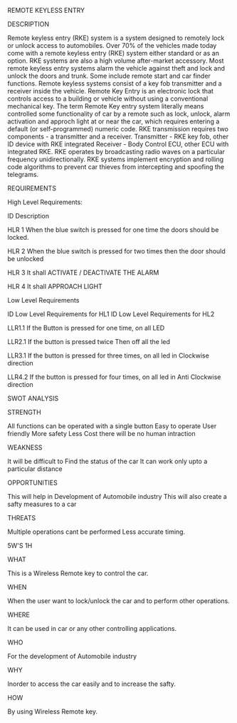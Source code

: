 REMOTE KEYLESS ENTRY

DESCRIPTION

Remote keyless entry (RKE) system is a system designed to remotely lock or unlock access to automobiles. Over 70% of the vehicles made today come with a remote keyless entry (RKE) system either standard or as an option. RKE systems are also a high volume after-market accessory. Most remote keyless entry systems alarm the vehicle against theft and lock and unlock the doors and trunk. Some include remote start and car finder functions. Remote keyless systems consist of a key fob transmitter and a receiver inside the vehicle. Remote Key Entry is an electronic lock that controls access to a building or vehicle without using a conventional mechanical key. The term Remote Key entry system literally means controlled some functionality of car by a remote such as lock, unlock, alarm activation and approch light at or near the car, which requires entering a default (or self-programmed) numeric code. RKE transmission requires two components - a transmitter and a receiver. Transmitter - RKE key fob, other ID device with RKE integrated Receiver - Body Control ECU, other ECU with integrated RKE. RKE operates by broadcasting radio waves on a particular frequency unidirectionally. RKE systems implement encryption and rolling code algorithms to prevent car thieves from intercepting and spoofing the telegrams.



REQUIREMENTS

High Level Requirements:

ID	Description

HLR 1	When the blue switch is pressed for one time the doors should be locked.

HLR 2	When the blue switch is pressed for two times then the door should be unlocked

HLR 3	It shall ACTIVATE / DEACTIVATE THE ALARM

HLR 4	It shall APPROACH LIGHT

Low Level Requirements

ID	Low Level Requirements for HL1		ID	Low Level Requirements for HL2

LLR1.1	If the Button is pressed for one time, on all LED	

LLR2.1	If the button is pressed twice Then off all the led	

LLR3.1	If the button is pressed for three times, on all led in Clockwise direction

LLR4.2	If the button is pressed for four times, on all led in Anti Clockwise direction


SWOT ANALYSIS

STRENGTH

All functions can be operated with a single button
Easy to operate
User friendly
More safety
Less Cost
there will be no human intraction

WEAKNESS

It will be difficult to Find the status of the car
It can work only upto a particular distance

OPPORTUNITIES

This will help in Development of Automobile industry
This will also create a safty measures to a car

THREATS

Multiple operations cant be performed
Less accurate timing.

5W'S 1H

WHAT

This is a Wireless Remote key to control the car.


WHEN

When the user want to lock/unlock the car and to perform other operations.


WHERE

It can be used in car or any other controlling applications.


WHO

For the development of Automobile industry


WHY

Inorder to access the car easily and to increase the safty.


HOW

By using Wireless Remote key.
